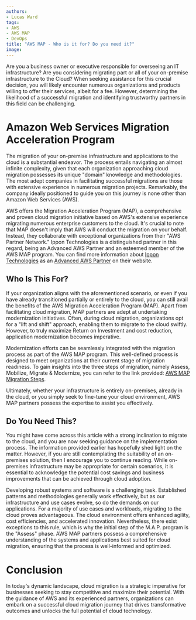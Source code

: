 ```yaml
---
authors:
- Lucas Ward
tags:
- AWS
- AWS MAP
- DevOps
title: "AWS MAP - Who is it for? Do you need it?"
image: 
---
```


Are you a business owner or executive responsible for overseeing an IT infrastructure? Are you considering migrating part or all of your on-premise infrastructure to the Cloud? When seeking assistance for this crucial decision, you will likely encounter numerous organizations and products willing to offer their services, albeit for a fee. However, determining the likelihood of a successful migration and identifying trustworthy partners in this field can be challenging.

# Amazon Web Services Migration Acceleration Program

The migration of your on-premise infrastructure and applications to the cloud is a substantial endeavor. The process entails navigating an almost infinite complexity, given that each organization approaching cloud migration possesses its unique "domain" knowledge and methodologies. The most adept companies in facilitating successful migrations are those with extensive experience in numerous migration projects. Remarkably, the company ideally positioned to guide you on this journey is none other than Amazon Web Services (AWS).

AWS offers the Migration Acceleration Program (MAP), a comprehensive and proven cloud migration initiative based on AWS's extensive experience migrating numerous enterprise customers to the cloud. It's crucial to note that MAP doesn't imply that AWS will conduct the migration on your behalf. Instead, they collaborate with exceptional organizations from their "AWS Partner Network." Ippon Technologies is a distinguished partner in this regard, being an Advanced AWS Partner and an esteemed member of the AWS MAP program. You can find more information about [Ippon Technologies](https://us.ippon.tech/) as an [Advanced AWS Partner](https://partners.amazonaws.com/partners/0010L00001iWx29QAC/) on their website.

## Who Is This For?

If your organization aligns with the aforementioned scenario, or even if you have already transitioned partially or entirely to the cloud, you can still avail the benefits of the AWS Migration Acceleration Program (MAP). Apart from facilitating cloud migration, MAP partners are adept at undertaking modernization initiatives. Often, during cloud migration, organizations opt for a "lift and shift" approach, enabling them to migrate to the cloud swiftly. However, to truly maximize Return on Investment and cost reduction, application modernization becomes imperative.

Modernization efforts can be seamlessly integrated with the migration process as part of the AWS MAP program. This well-defined process is designed to meet organizations at their current stage of migration readiness. To gain insights into the three steps of migration, namely Assess, Mobilize, Migrate & Modernize, you can refer to the link provided: [AWS MAP Migration Steps](https://aws.amazon.com/cloud-migration/how-to-migrate/?nc=sn&loc=2).

Ultimately, whether your infrastructure is entirely on-premises, already in the cloud, or you simply seek to fine-tune your cloud environment, AWS MAP partners possess the expertise to assist you effectively.

## Do You Need This?

You might have come across this article with a strong inclination to migrate to the cloud, and you are now seeking guidance on the implementation process. The information provided earlier has hopefully shed light on the matter. However, if you are still contemplating the suitability of an on-premises solution, then I encourage you to continue reading. While on-premises infrastructure may be appropriate for certain scenarios, it is essential to acknowledge the potential cost savings and business improvements that can be achieved through cloud adoption.

Developing robust systems and software is a challenging task. Established patterns and methodologies generally work effectively, but as our infrastructure and use cases evolve, so do the demands on our applications. For a majority of use cases and workloads, migrating to the cloud proves advantageous. The cloud environment offers enhanced agility, cost efficiencies, and accelerated innovation. Nevertheless, there exist exceptions to this rule, which is why the initial step of the M.A.P. program is the "Assess" phase. AWS MAP partners possess a comprehensive understanding of the systems and applications best suited for cloud migration, ensuring that the process is well-informed and optimized.

# Conclusion

In today's dynamic landscape, cloud migration is a strategic imperative for businesses seeking to stay competitive and maximize their potential. With the guidance of AWS and its experienced partners, organizations can embark on a successful cloud migration journey that drives transformative outcomes and unlocks the full potential of cloud technology.